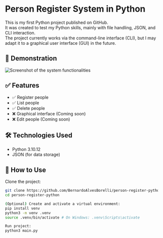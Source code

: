 # Person Register System in Python

This is my first Python project published on GitHub.  
It was created to test my Python skills, mainly with file handling, JSON, and CLI interaction.  
The project currently works via the command-line interface (CLI), but I may adapt it to a graphical user interface (GUI) in the future.

## 📸 Demonstration

![Screenshot of the system functionalities](https://drive.google.com/uc?id=1JsiP186gStdR1XYXPkU0gRV88LpaSJ3E)

## ✅ Features

- ✅ Register people  
- ✅ List people  
- ✅ Delete people  
- ❌ Graphical interface (Coming soon)  
- ❌ Edit people (Coming soon)  

## 🛠️ Technologies Used

- Python 3.10.12  
- JSON (for data storage)  

## 🚀 How to Use

Clone the project:

```bash
git clone https://github.com/BernardoAlvesBorelli/person-register-python.git
cd person-register-python
```

```bash
(Optional) Create and activate a virtual environment:
pip install venv
python3 -m venv .venv
source .venv/bin/activate # On Windows: .venv\Scripts\activate
```

```bash
Run project:
python3 main.py
```